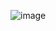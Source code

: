 ![image](https://user-images.githubusercontent.com/64318247/180817693-0cbc9e62-9319-4a67-9d1e-ec26df990be4.png)
